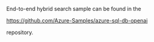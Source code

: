 End-to-end hybrid search sample can be found in the  

https://github.com/Azure-Samples/azure-sql-db-openai

repository.
